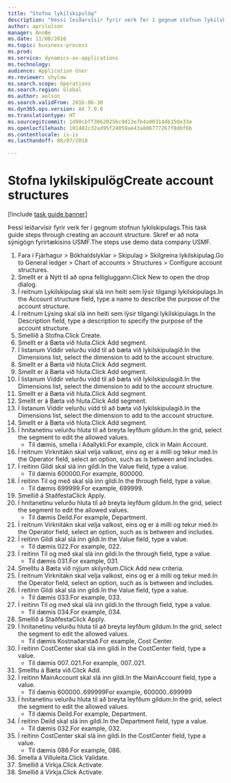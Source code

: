 ```yaml
--- 
title: "Stofna lykilskipulög"
description: "Þessi leiðarvísir fyrir verk fer í gegnum stofnun lykilskipulags."
author: aprilolson
manager: AnnBe
ms.date: 11/08/2016
ms.topic: business-process
ms.prod: 
ms.service: dynamics-ax-applications
ms.technology: 
audience: Application User
ms.reviewer: shylaw
ms.search.scope: Operations
ms.search.region: Global
ms.author: aolson
ms.search.validFrom: 2016-06-30
ms.dyn365.ops.version: AX 7.0.0
ms.translationtype: HT
ms.sourcegitcommit: 1d98cbff30620256c9d13e7b4a90314db150e33e
ms.openlocfilehash: 101482c32ad95f24059ae43a806777267f8dbf6b
ms.contentlocale: is-is
ms.lasthandoff: 08/07/2018

---
```

# <a name="create-account-structures"></a><span data-ttu-id="6e2e9-103">Stofna lykilskipulög</span><span class="sxs-lookup"><span data-stu-id="6e2e9-103">Create account structures</span></span>

[!include [task guide banner](../../includes/task-guide-banner.md)]

<span data-ttu-id="6e2e9-104">Þessi leiðarvísir fyrir verk fer í gegnum stofnun lykilskipulags.</span><span class="sxs-lookup"><span data-stu-id="6e2e9-104">This task guide steps through creating an account structure.</span></span> <span data-ttu-id="6e2e9-105">Skref er að nota sýnigögn fyrirtækisins USMF.</span><span class="sxs-lookup"><span data-stu-id="6e2e9-105">The steps use demo data company USMF.</span></span>

1. <span data-ttu-id="6e2e9-106">Fara í Fjárhagur > Bókhaldslyklar > Skipulag > Skilgreina lykilskipulag.</span><span class="sxs-lookup"><span data-stu-id="6e2e9-106">Go to General ledger > Chart of accounts > Structures > Configure account structures.</span></span>
2. <span data-ttu-id="6e2e9-107">Smellt er á Nýtt til að opna felligluggann.</span><span class="sxs-lookup"><span data-stu-id="6e2e9-107">Click New to open the drop dialog.</span></span>
3. <span data-ttu-id="6e2e9-108">Í reitnum Lykilskipulag skal slá inn heiti sem lýsir tilgangi lykilskipulags.</span><span class="sxs-lookup"><span data-stu-id="6e2e9-108">In the Account structure field, type a name to describe the purpose of the account structure.</span></span>
4. <span data-ttu-id="6e2e9-109">Í reitnum Lýsing skal slá inn heiti sem lýsir tilgangi lykilskipulags.</span><span class="sxs-lookup"><span data-stu-id="6e2e9-109">In the Description field, type a description to specify the purpose of the account structure.</span></span>
5. <span data-ttu-id="6e2e9-110">Smellið á Stofna.</span><span class="sxs-lookup"><span data-stu-id="6e2e9-110">Click Create.</span></span>
6. <span data-ttu-id="6e2e9-111">Smellt er á Bæta við hluta.</span><span class="sxs-lookup"><span data-stu-id="6e2e9-111">Click Add segment.</span></span>
7. <span data-ttu-id="6e2e9-112">Í listanum Víddir velurðu vídd til að bæta við lykilskipulagið.</span><span class="sxs-lookup"><span data-stu-id="6e2e9-112">In the Dimensions list, select the dimension to add to the account structure.</span></span>
8. <span data-ttu-id="6e2e9-113">Smellt er á Bæta við hluta.</span><span class="sxs-lookup"><span data-stu-id="6e2e9-113">Click Add segment.</span></span>
9. <span data-ttu-id="6e2e9-114">Smellt er á Bæta við hluta.</span><span class="sxs-lookup"><span data-stu-id="6e2e9-114">Click Add segment.</span></span>
10. <span data-ttu-id="6e2e9-115">Í listanum Víddir velurðu vídd til að bæta við lykilskipulagið.</span><span class="sxs-lookup"><span data-stu-id="6e2e9-115">In the Dimensions list, select the dimension to add to the account structure.</span></span>
11. <span data-ttu-id="6e2e9-116">Smellt er á Bæta við hluta.</span><span class="sxs-lookup"><span data-stu-id="6e2e9-116">Click Add segment.</span></span>
12. <span data-ttu-id="6e2e9-117">Smellt er á Bæta við hluta.</span><span class="sxs-lookup"><span data-stu-id="6e2e9-117">Click Add segment.</span></span>
13. <span data-ttu-id="6e2e9-118">Í listanum Víddir velurðu vídd til að bæta við lykilskipulagið.</span><span class="sxs-lookup"><span data-stu-id="6e2e9-118">In the Dimensions list, select the dimension to add to the account structure.</span></span>
14. <span data-ttu-id="6e2e9-119">Smellt er á Bæta við hluta.</span><span class="sxs-lookup"><span data-stu-id="6e2e9-119">Click Add segment.</span></span>
15. <span data-ttu-id="6e2e9-120">Í hnitanetinu velurðu hluta til að breyta leyfðum gildum.</span><span class="sxs-lookup"><span data-stu-id="6e2e9-120">In the grid, select the segment to edit the allowed values.</span></span>
    * <span data-ttu-id="6e2e9-121">Til dæmis, smella í Aðallykli.</span><span class="sxs-lookup"><span data-stu-id="6e2e9-121">For example, click in Main Account.</span></span>  
16. <span data-ttu-id="6e2e9-122">Í reitnum Virknitákn skal velja valkost, eins og er á milli og tekur með.</span><span class="sxs-lookup"><span data-stu-id="6e2e9-122">In the Operator field, select an option, such as is between and includes.</span></span>
17. <span data-ttu-id="6e2e9-123">Í reitinn Gildi skal slá inn gildi.</span><span class="sxs-lookup"><span data-stu-id="6e2e9-123">In the Value field, type a value.</span></span>
    * <span data-ttu-id="6e2e9-124">Til dæmis 600000.</span><span class="sxs-lookup"><span data-stu-id="6e2e9-124">For example, 600000.</span></span>  
18. <span data-ttu-id="6e2e9-125">Í reitinn Til og með skal slá inn gildi.</span><span class="sxs-lookup"><span data-stu-id="6e2e9-125">In the through field, type a value.</span></span>
    * <span data-ttu-id="6e2e9-126">Til dæmis 699999.</span><span class="sxs-lookup"><span data-stu-id="6e2e9-126">For example, 699999.</span></span>  
19. <span data-ttu-id="6e2e9-127">Smellið á Staðfesta</span><span class="sxs-lookup"><span data-stu-id="6e2e9-127">Click Apply.</span></span>
20. <span data-ttu-id="6e2e9-128">Í hnitanetinu velurðu hluta til að breyta leyfðum gildum.</span><span class="sxs-lookup"><span data-stu-id="6e2e9-128">In the grid, select the segment to edit the allowed values.</span></span>
    * <span data-ttu-id="6e2e9-129">Til dæmis Deild.</span><span class="sxs-lookup"><span data-stu-id="6e2e9-129">For example, Department.</span></span>  
21. <span data-ttu-id="6e2e9-130">Í reitnum Virknitákn skal velja valkost, eins og er á milli og tekur með.</span><span class="sxs-lookup"><span data-stu-id="6e2e9-130">In the Operator field, select an option, such as is between and includes.</span></span>
22. <span data-ttu-id="6e2e9-131">Í reitinn Gildi skal slá inn gildi.</span><span class="sxs-lookup"><span data-stu-id="6e2e9-131">In the Value field, type a value.</span></span>
    * <span data-ttu-id="6e2e9-132">Til dæmis 022.</span><span class="sxs-lookup"><span data-stu-id="6e2e9-132">For example, 022.</span></span>  
23. <span data-ttu-id="6e2e9-133">Í reitinn Til og með skal slá inn gildi.</span><span class="sxs-lookup"><span data-stu-id="6e2e9-133">In the through field, type a value.</span></span>
    * <span data-ttu-id="6e2e9-134">Til dæmis 031.</span><span class="sxs-lookup"><span data-stu-id="6e2e9-134">For example, 031.</span></span>  
24. <span data-ttu-id="6e2e9-135">Smelltu á Bæta við nýjum skilyrðum.</span><span class="sxs-lookup"><span data-stu-id="6e2e9-135">Click Add new criteria.</span></span>
25. <span data-ttu-id="6e2e9-136">Í reitnum Virknitákn skal velja valkost, eins og er á milli og tekur með.</span><span class="sxs-lookup"><span data-stu-id="6e2e9-136">In the Operator field, select an option, such as is between and includes.</span></span>
26. <span data-ttu-id="6e2e9-137">Í reitinn Gildi skal slá inn gildi.</span><span class="sxs-lookup"><span data-stu-id="6e2e9-137">In the Value field, type a value.</span></span>
    * <span data-ttu-id="6e2e9-138">Til dæmis 033.</span><span class="sxs-lookup"><span data-stu-id="6e2e9-138">For example, 033.</span></span>  
27. <span data-ttu-id="6e2e9-139">Í reitinn Til og með skal slá inn gildi.</span><span class="sxs-lookup"><span data-stu-id="6e2e9-139">In the through field, type a value.</span></span>
    * <span data-ttu-id="6e2e9-140">Til dæmis 034.</span><span class="sxs-lookup"><span data-stu-id="6e2e9-140">For example, 034.</span></span>  
28. <span data-ttu-id="6e2e9-141">Smellið á Staðfesta</span><span class="sxs-lookup"><span data-stu-id="6e2e9-141">Click Apply.</span></span>
29. <span data-ttu-id="6e2e9-142">Í hnitanetinu velurðu hluta til að breyta leyfðum gildum.</span><span class="sxs-lookup"><span data-stu-id="6e2e9-142">In the grid, select the segment to edit the allowed values.</span></span>
    * <span data-ttu-id="6e2e9-143">Til dæmis Kostnaðarstað.</span><span class="sxs-lookup"><span data-stu-id="6e2e9-143">For example, Cost Center.</span></span>  
30. <span data-ttu-id="6e2e9-144">Í reitinn CostCenter skal slá inn gildi.</span><span class="sxs-lookup"><span data-stu-id="6e2e9-144">In the CostCenter field, type a value.</span></span>
    * <span data-ttu-id="6e2e9-145">Til dæmis 007..021.</span><span class="sxs-lookup"><span data-stu-id="6e2e9-145">For example, 007..021.</span></span>  
31. <span data-ttu-id="6e2e9-146">Smelltu á Bæta við.</span><span class="sxs-lookup"><span data-stu-id="6e2e9-146">Click Add.</span></span>
32. <span data-ttu-id="6e2e9-147">Í reitinn MainAccount skal slá inn gildi.</span><span class="sxs-lookup"><span data-stu-id="6e2e9-147">In the MainAccount field, type a value.</span></span>
    * <span data-ttu-id="6e2e9-148">Til dæmis 600000..699999</span><span class="sxs-lookup"><span data-stu-id="6e2e9-148">For example, 600000..699999</span></span>  
33. <span data-ttu-id="6e2e9-149">Í hnitanetinu velurðu hluta til að breyta leyfðum gildum.</span><span class="sxs-lookup"><span data-stu-id="6e2e9-149">In the grid, select the segment to edit the allowed values.</span></span>
    * <span data-ttu-id="6e2e9-150">Til dæmis Deild.</span><span class="sxs-lookup"><span data-stu-id="6e2e9-150">For example, Department.</span></span>  
34. <span data-ttu-id="6e2e9-151">Í reitinn Deild skal slá inn gildi.</span><span class="sxs-lookup"><span data-stu-id="6e2e9-151">In the Department field, type a value.</span></span>
    * <span data-ttu-id="6e2e9-152">Til dæmis 032.</span><span class="sxs-lookup"><span data-stu-id="6e2e9-152">For example, 032.</span></span>  
35. <span data-ttu-id="6e2e9-153">Í reitinn CostCenter skal slá inn gildi.</span><span class="sxs-lookup"><span data-stu-id="6e2e9-153">In the CostCenter field, type a value.</span></span>
    * <span data-ttu-id="6e2e9-154">Til dæmis 086.</span><span class="sxs-lookup"><span data-stu-id="6e2e9-154">For example, 086.</span></span>  
36. <span data-ttu-id="6e2e9-155">Smella á Villuleita.</span><span class="sxs-lookup"><span data-stu-id="6e2e9-155">Click Validate.</span></span>
37. <span data-ttu-id="6e2e9-156">Smellið á Virkja.</span><span class="sxs-lookup"><span data-stu-id="6e2e9-156">Click Activate.</span></span>
38. <span data-ttu-id="6e2e9-157">Smellið á Virkja.</span><span class="sxs-lookup"><span data-stu-id="6e2e9-157">Click Activate.</span></span>


